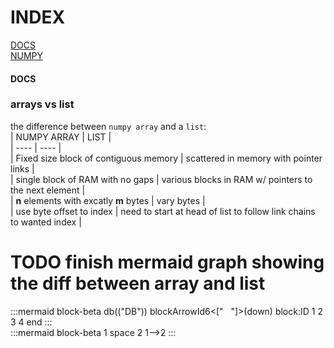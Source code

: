 # INDEX  
[DOCS](#docs)  
[NUMPY](#arrays-vs-list)
#### DOCS  
### arrays vs list
the difference between `numpy array` and a `list`:  
| NUMPY ARRAY | LIST |  
| ---- | ---- |  
| Fixed size block of contiguous memory | scattered in memory with pointer links |  
| single block of RAM with no gaps | various blocks in RAM w/ pointers to the next element |  
| __n__ elements with excatly __m__ bytes | vary bytes |  
| use byte offset to index | need to start at head of list to follow link chains to wanted index |  
# TODO finish mermaid graph showing the diff between array and list
:::mermaid
block-beta
db(("DB"))
  blockArrowId6<["&nbsp;&nbsp;&nbsp;"]>(down)
  block:ID
  1
  2
  3
  4
  end
:::  
:::mermaid
block-beta
1 space 2
1-->2
:::  
